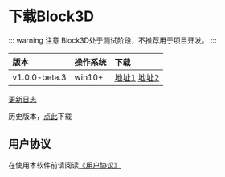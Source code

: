 # 下载Block3D

::: warning 注意
Block3D处于测试阶段，不推荐用于项目开发。
:::


|版本         |操作系统|下载                 |
|:------------|:-------|:--------------------|
|v1.0.0-beta.3|win10+  |[地址1][1] [地址2][2]|

[1]:https://github.com/zjbcool/block3d/releases/download/v1.0.0-beta.3/block3d-v1.0.0-beta.3.zip
[2]:https://cdn.zjbku.com/download/block3d-v1.0.0-beta.3.zip

[更新日志](../changelog/)

历史版本，[点此](https://github.com/zjbcool/block3d/releases)下载

## 用户协议

在使用本软件前请阅读[《用户协议》](./license.md)